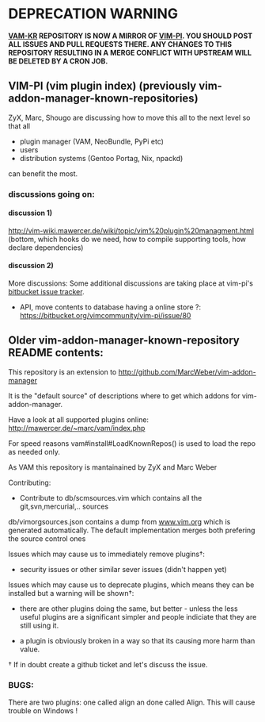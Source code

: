 # DEPRECATION WARNING

**[VAM-KR][1] REPOSITORY IS NOW A MIRROR OF [VIM-PI][2]. YOU SHOULD POST ALL 
ISSUES AND PULL REQUESTS THERE. ANY CHANGES TO THIS REPOSITORY RESULTING IN 
A MERGE CONFLICT WITH UPSTREAM WILL BE DELETED BY A CRON JOB.**

[1]: https://github.com/MarcWeber/vim-addon-manager-known-repositories
[2]: https://bitbucket.org/vimcommunity/vim-pi

## VIM-PI (vim plugin index) (previously vim-addon-manager-known-repositories)

ZyX, Marc, Shougo are discussing how to move this all to the next level so that
all
- plugin manager (VAM, NeoBundle, PyPi etc)
- users
- distribution systems (Gentoo Portag, Nix, npackd)

can benefit the most.

### discussions going on:

#### discussion 1)
http://vim-wiki.mawercer.de/wiki/topic/vim%20plugin%20managment.html (bottom,
which hooks do we need, how to compile supporting tools, how declare dependencies)

#### discussion 2)

More discussions:
Some additional discussions are taking place at vim-pi's [bitbucket issue 
tracker](https://bitbucket.org/vimcommunity/vim-pi/issues).

- API, move contents to database having a online store ?: 
  https://bitbucket.org/vimcommunity/vim-pi/issue/80


## Older vim-addon-manager-known-repository README contents:

This repository is an extension to http://github.com/MarcWeber/vim-addon-manager

It is the "default source" of descriptions where to get which addons for vim-addon-manager.

Have a look at all supported plugins online: http://mawercer.de/~marc/vam/index.php

For speed reasons vam#install#LoadKnownRepos() is used to load the repo as needed only.

As VAM this repository is mantainained by ZyX and Marc Weber

Contributing:

- Contribute to db/scmsources.vim which contains all the git,svn,mercurial,..
  sources

db/vimorgsources.json contains a dump from www.vim.org which is generated automatically.
The default implementation merges both prefering the source control ones

Issues which may cause us to immediately remove plugins†:

- security issues or other similar sever issues (didn't happen yet)

Issues which may cause us to deprecate plugins, which means they can be
installed but a warning will be shown†:

- there are other plugins doing the same, but better - unless the less useful 
  plugins are a significant simpler and people indiciate that
    they are still using it.

- a plugin is obviously broken in a way so that its causing more harm than 
  value.

† If in doubt create a github ticket and let's discuss the issue.

### BUGS:

  There are two plugins: one called align an done called Align. This will cause
  trouble on Windows !
